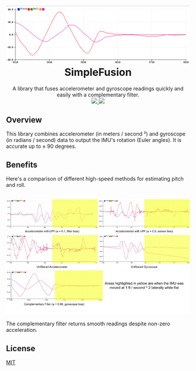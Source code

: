 <h1 align="center">
  <br>
  <a href="https://github.com/seanboe/QuadrupedProject"><img src="extras/images/complementary_filter.png" alt="complementary_filter" width="600"></a>
  <br>
  SimpleFusion
  <br>
</h1>

<p align="center">
<!-- <br> -->
  A library that fuses accelerometer and gyroscope readings quickly and easily with a complementary filter.
<br>
	<a href="https://github.com/seanboe/SimpleFusion"> <img src="https://img.shields.io/badge/License-MIT-green.svg"> </a>
	<a href="https://github.com/seanboe/SimpleFusion"> <img src="https://img.shields.io/badge/Maintained%3F-yes-orange.svg"> </a>
<!-- <br> -->
</p>

## Overview
This library combines accelerometer (in meters / second &sup2;) and gyroscope (in radians / second) data to output the IMU's rotation (Euler angles). It is accurate
up to &plusmn; 90 degrees. 

## Benefits
Here's a comparison of different high-speed methods for estimating pitch and roll.

<p align = "center">
<br>
<img src="extras/images/filter_comparisons.jpg" atl="filter_comparisons" width = "600">
<br>
</p>

The complementary filter returns smooth readings despite non-zero acceleration.

## License

<a href="LICENSE">MIT<a>
